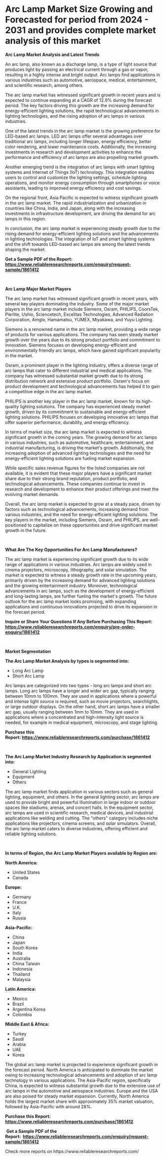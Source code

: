 <p><h1>Arc Lamp Market Size Growing and Forecasted for period from 2024 - 2031 and provides complete market analysis of this market</h1></p><p><strong>Arc Lamp Market Analysis and Latest Trends</strong></p>
<p><p>An arc lamp, also known as a discharge lamp, is a type of light source that produces light by passing an electrical current through a gas or vapor, resulting in a highly intense and bright output. Arc lamps find applications in various industries such as automotive, aerospace, medical, entertainment, and scientific research, among others.</p><p>The arc lamp market has witnessed significant growth in recent years and is expected to continue expanding at a CAGR of 12.9% during the forecast period. The key factors driving this growth are the increasing demand for energy-efficient lighting solutions, the rapid technological advancements in lighting technologies, and the rising adoption of arc lamps in various industries.</p><p>One of the latest trends in the arc lamp market is the growing preference for LED-based arc lamps. LED arc lamps offer several advantages over traditional arc lamps, including longer lifespan, energy efficiency, better color rendering, and lower maintenance costs. Additionally, the increasing investments in research and development activities to enhance the performance and efficiency of arc lamps are also propelling market growth.</p><p>Another emerging trend is the integration of arc lamps with smart lighting systems and Internet of Things (IoT) technology. This integration enables users to control and customize the lighting settings, schedule lighting operations, and monitor energy consumption through smartphones or voice assistants, leading to improved energy efficiency and cost savings.</p><p>On the regional front, Asia Pacific is expected to witness significant growth in the arc lamp market. The rapid industrialization and urbanization in countries like China, India, and Japan, along with the increasing investments in infrastructure development, are driving the demand for arc lamps in this region.</p><p>In conclusion, the arc lamp market is experiencing steady growth due to the rising demand for energy-efficient lighting solutions and the advancements in lighting technologies. The integration of IoT and smart lighting systems and the shift towards LED-based arc lamps are among the latest trends shaping the market.</p></p>
<p><strong>Get a Sample PDF of the Report:&nbsp; <a href="https://www.reliableresearchreports.com/enquiry/request-sample/1861412">https://www.reliableresearchreports.com/enquiry/request-sample/1861412</a></strong></p>
<p>&nbsp;</p>
<p><strong>Arc Lamp Major Market Players</strong></p>
<p><p>The arc lamp market has witnessed significant growth in recent years, with several key players dominating the industry. Some of the major market players in the arc lamp market include Siemens, Osram, PHILIPS, CoorsTek, Pierlite, Ushio, Sciencetech, Excelitas Technologies, Advanced Radiation Corporation, Amglo, Hamamatsu, YUMEX, Miyakawa, and Yuyu Lighting.</p><p>Siemens is a renowned name in the arc lamp market, providing a wide range of products for various applications. The company has seen steady market growth over the years due to its strong product portfolio and commitment to innovation. Siemens focuses on developing energy-efficient and environmentally friendly arc lamps, which have gained significant popularity in the market.</p><p>Osram, a prominent player in the lighting industry, offers a diverse range of arc lamps that cater to different industrial and medical applications. The company has witnessed substantial market growth due to its strong distribution network and extensive product portfolio. Osram's focus on product development and technological advancements has helped it to gain a competitive edge in the arc lamp market.</p><p>PHILIPS is another key player in the arc lamp market, known for its high-quality lighting solutions. The company has experienced steady market growth, driven by its commitment to sustainable and energy-efficient lighting solutions. PHILIPS focuses on developing innovative arc lamps that offer superior performance, durability, and energy efficiency.</p><p>In terms of market size, the arc lamp market is expected to witness significant growth in the coming years. The growing demand for arc lamps in various industries, such as automotive, healthcare, entertainment, and industrial manufacturing, is driving the market's growth. Additionally, the increasing adoption of advanced lighting technologies and the need for energy-efficient lighting solutions are fueling market expansion.</p><p>While specific sales revenue figures for the listed companies are not available, it is evident that these major players have a significant market share due to their strong brand reputation, product portfolio, and technological advancements. These companies continue to invest in research and development to enhance their product offerings and meet the evolving market demands.</p><p>Overall, the arc lamp market is expected to grow at a steady pace, driven by factors such as technological advancements, increasing demand from various industries, and the need for energy-efficient lighting solutions. The key players in the market, including Siemens, Osram, and PHILIPS, are well-positioned to capitalize on these opportunities and drive significant market growth in the future.</p></p>
<p>&nbsp;</p>
<p><strong>What Are The Key Opportunities For Arc Lamp Manufacturers?</strong></p>
<p><p>The arc lamp market is experiencing significant growth due to its wide range of applications in various industries. Arc lamps are widely used in cinema projectors, microscopy, lithography, and solar simulation. The market is expected to witness a steady growth rate in the upcoming years, primarily driven by the increasing demand for advanced lighting solutions and the growing entertainment industry. Moreover, technological advancements in arc lamps, such as the development of energy-efficient and long-lasting lamps, are further fueling the market's growth. The future outlook for the arc lamp market looks promising, with expanding applications and continuous innovations projected to drive its expansion in the forecast period.</p></p>
<p><strong>Inquire or Share Your Questions If Any Before Purchasing This Report: <a href="https://www.reliableresearchreports.com/enquiry/pre-order-enquiry/1861412">https://www.reliableresearchreports.com/enquiry/pre-order-enquiry/1861412</a></strong></p>
<p>&nbsp;</p>
<p><strong>Market Segmentation</strong></p>
<p><strong>The Arc Lamp Market Analysis by types is segmented into:</strong></p>
<p><ul><li>Long Arc Lamp</li><li>Short Arc Lamp</li></ul></p>
<p><p>Arc lamps are categorized into two types - long arc lamps and short arc lamps. Long arc lamps have a longer and wider arc gap, typically ranging between 10mm to 100mm. They are used in applications where a powerful and intense light source is required, such as movie projectors, searchlights, or large outdoor displays. On the other hand, short arc lamps have a smaller arc gap, usually ranging between 1mm to 10mm. They are used in applications where a concentrated and high-intensity light source is needed, for example in medical equipment, microscopy, and stage lighting.</p></p>
<p><strong>Purchase this Report:&nbsp;<a href="https://www.reliableresearchreports.com/purchase/1861412">https://www.reliableresearchreports.com/purchase/1861412</a></strong></p>
<p>&nbsp;</p>
<p><strong>The Arc Lamp Market Industry Research by Application is segmented into:</strong></p>
<p><ul><li>General Lighting</li><li>Equipment</li><li>Others</li></ul></p>
<p><p>The arc lamp market finds application in various sectors such as general lighting, equipment, and others. In the general lighting sector, arc lamps are used to provide bright and powerful illumination in large indoor or outdoor spaces like stadiums, arenas, and concert halls. In the equipment sector, arc lamps are used in scientific research, medical devices, and industrial applications like welding and cutting. The "others" category includes niche applications like projectors, cinema screens, and solar simulators. Overall, the arc lamp market caters to diverse industries, offering efficient and reliable lighting solutions.</p></p>
<p>&nbsp;</p>
<p><strong>In terms of Region, the Arc Lamp Market Players available by Region are:</strong></p>
<p>
    <p> <strong> North America: </strong>
        <ul>
            <li>United States</li>
            <li>Canada</li>
        </ul>
        </p> 
    <p> <strong> Europe: </strong>
        <ul>
            <li>Germany</li>
            <li>France</li>
            <li>U.K.</li>
            <li>Italy</li>
            <li>Russia</li>
        </ul>
        </p> 
    <p> <strong> Asia-Pacific: </strong>
        <ul>
            <li>China</li>
            <li>Japan</li>
            <li>South Korea</li>
            <li>India</li>
            <li>Australia</li>
            <li>China Taiwan</li>
            <li>Indonesia</li>
            <li>Thailand</li>
            <li>Malaysia</li>
        </ul>
        </p> 
    <p> <strong> Latin America: </strong>
        <ul>
            <li>Mexico</li>
            <li>Brazil</li>
            <li>Argentina Korea</li>
            <li>Colombia</li>
        </ul>
        </p> 
    <p> <strong> Middle East & Africa: </strong>
        <ul>
            <li>Turkey</li>
            <li>Saudi</li>
            <li>Arabia</li>
            <li>UAE</li>
            <li>Korea</li>
        </ul>
    </p>
    </p>
<p><p>The global arc lamp market is projected to experience significant growth in the forecast period. North America is anticipated to dominate the market owing to increasing technological advancements and adoption of arc lamp technology in various applications. The Asia-Pacific region, specifically China, is expected to witness substantial growth due to the extensive use of arc lamps in the automotive and aerospace industries. Europe and the USA are also poised for steady market expansion. Currently, North America holds the largest market share with approximately 35% market valuation, followed by Asia-Pacific with around 28%.</p></p>
<p><strong>Purchase this Report: <a href="https://www.reliableresearchreports.com/purchase/1861412">https://www.reliableresearchreports.com/purchase/1861412</a></strong></p>
<p>&nbsp;<strong>Get a Sample PDF of the Report:&nbsp;&nbsp;<a href="https://www.reliableresearchreports.com/enquiry/request-sample/1861412">https://www.reliableresearchreports.com/enquiry/request-sample/1861412</a></strong></p>
<p><strong></strong></p>
<p>Check more reports on https://www.reliableresearchreports.com/</p>